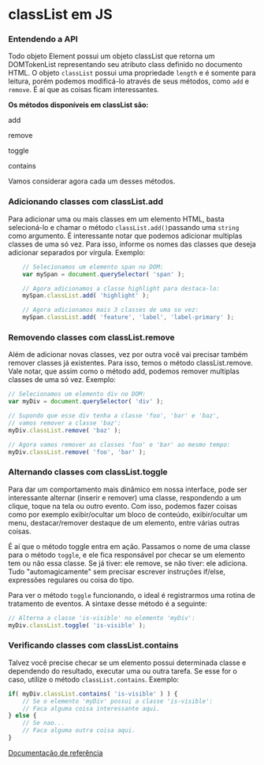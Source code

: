 # **classList em JS**

### **Entendendo a API**

Todo objeto Element possui um objeto classList que retorna um DOMTokenList representando seu atributo class definido no documento HTML. O objeto `classList` possui uma propriedade `length` e é somente para leitura, porém podemos modificá-lo através de seus métodos, como `add` e `remove`. É aí que as coisas ficam interessantes.

**Os métodos disponíveis em classList são:**

add

remove

toggle

contains

Vamos considerar agora cada um desses métodos.


### **Adicionando classes com classList.add**

Para adicionar uma ou mais classes em um elemento HTML, basta selecioná-lo e chamar o método `classList.add()`passando uma `string` como argumento.
É interessante notar que podemos adicionar multiplas classes de uma só vez. Para isso, informe os nomes das classes que deseja adicionar separados por vírgula. Exemplo:

```javascript
    // Selecionamos um elemento span no DOM:
    var mySpan = document.querySelector( 'span' );

    // Agora adicionamos a classe highlight para destaca-lo:
    mySpan.classList.add( 'highlight' );

    // Agora adicionamos mais 3 classes de uma so vez:
    mySpan.classList.add( 'feature', 'label', 'label-primary' );
```


### **Removendo classes com classList.remove**

Além de adicionar novas classes, vez por outra você vai precisar também remover classes já existentes. Para isso, temos o método classList.remove. Vale notar, que assim como o método add, podemos remover multiplas classes de uma só vez. Exemplo:

 ```javascript
 // Selecionamos um elemento div no DOM:
var myDiv = document.querySelector( 'div' );

// Supondo que esse div tenha a classe 'foo', 'bar' e 'baz',
// vamos remover a classe 'baz':
myDiv.classList.remove( 'baz' );

// Agora vamos remover as classes 'foo' e 'bar' ao mesmo tempo:
myDiv.classList.remove( 'foo', 'bar' );
```

### **Alternando classes com classList.toggle**
Para dar um comportamento mais dinâmico em nossa interface, pode ser interessante alternar (inserir e remover) uma classe, respondendo a um clique, toque na tela ou outro evento. Com isso, podemos fazer coisas como por exemplo exibir/ocultar um bloco de conteúdo, exibir/ocultar um menu, destacar/remover destaque de um elemento, entre várias outras coisas.

É aí que o método toggle entra em ação. Passamos o nome de uma classe para o método `toggle`, e ele fica responsável por checar se um elemento tem ou não essa classe. Se já tiver: ele remove, se não tiver: ele adiciona. Tudo "automagicamente" sem precisar escrever instruções if/else, expressões regulares ou coisa do tipo.

Para ver o método `toggle` funcionando, o ideal é registrarmos uma rotina de tratamento de eventos. A sintaxe desse método é a seguinte:

```javascript
// Alterna a classe 'is-visible' no elemento 'myDiv':
myDiv.classList.toggle( 'is-visible' );
```

### **Verificando classes com classList.contains**
Talvez você precise checar se um elemento possui determinada classe e dependendo do resultado, executar uma ou outra tarefa. Se esse for o caso, utilize o método `classList.contains`. Exemplo:

```javascript
if( myDiv.classList.contains( 'is-visible' ) ) {
    // Se o elemento 'myDiv' possui a classe 'is-visible':
    // Faca alguma coisa interessante aqui.
} else {
    // Se nao...
    // Faca alguma outra coisa aqui.
}
```

[Documentação de referência](https://developer.mozilla.org/en-US/docs/Web/API/Element/classList)
